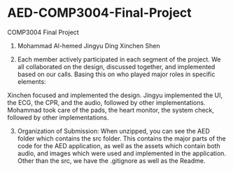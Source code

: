 # AED-COMP3004-Final-Project
COMP3004 Final Project
1. Mohammad Al-hemed
Jingyu Ding
Xinchen Shen


2. Each member actively participated in each segment of the project. We all collaborated on the design, discussed together, and implemented based on our calls. Basing this on who played major roles in specific elements:


Xinchen focused and implemented the design.
Jingyu implemented the UI, the ECG, the CPR, and the audio, followed by other implementations.
Mohammad took care of the pads, the heart monitor, the system check, followed by other implementations.


3. Organization of Submission:
When unzipped, you can see the AED folder which contains the src folder. This contains the major parts of the code for the AED application, as well as the assets which contain both audio, and images which were used and implemented in the application. Other than the src, we have the .gitignore as well as the Readme.

